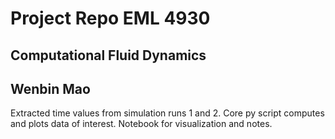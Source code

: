 # Project Repo EML 4930
## Computational Fluid Dynamics
## Wenbin Mao

Extracted time values from simulation runs 1 and 2.
Core py script computes and plots data of interest.
Notebook for visualization and notes.
